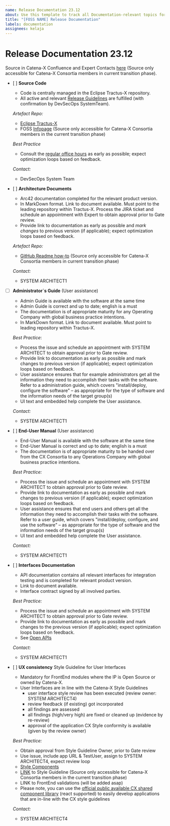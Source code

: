 ```yaml
---
name: Release Documentation 23.12
about: Use this template to track all Documentation-relevant topics for your component with regards to the upcoming Milestone.
title: "[FOSS NAME] Release Documentation"
labels: documentation
assignees: kelaja
---
```




<!-- 
Thanks for your contribution! Please fill out this template as good as possible. 
Important: Contributing Guidelines can be found here: https://eclipse-tractusx.github.io/docs/oss/how-to-contribute
Checkout the repository README for process description. 
-->

# Release Documentation 23.12

Source in Catena-X Confluence and Expert Contacts [here](https://confluence.catena-x.net/x/DOZkBQ) (Source only accessible for Catena-X Consortia members in current transition phase).

- [ ] **Source Code**

  - Code is centrally managed in the Eclipse Tractus-X repository.
  - All active and relevant [Release Guidelines](https://eclipse-tractusx.github.io/docs/release) are fulfilled (with confirmation by DevSecOps SystemTeam).

  _Artefact Repo:_
    - [Eclipse Tractus-X](https://github.com/eclipse-tractusx)
    - FOSS [Infopage](https://confluence.catena-x.net/x/_AZHAw) (Source only accessible for Catena-X Consortia members in the current transition phase)
  
  _Best Practice_
    - Consult the [regular office hours](https://catenax-ng.github.io/) as early as possible; expect optimization loops based on feedback.

  _Contact:_
    - DevSecOps System Team
  
- [ ] **Architecture Documents**

  - Arc42 documentation completed for the relevant product version.
  - In MarkDown format. Link to document available. Must point to the leading repository within Tractus-X. Process the JIRA ticket and schedule an appointment with Expert to obtain approval prior to Gate review.
  - Provide link to documentation as early as possible and _mark changes_ to previous version (if applicable); expect optimization loops based on feedback.
  
  _Artefact Repo:_
    - [GitHub Readme how-to](https://confluence.catena-x.net/x/iVIAAQ) (Source only accessible for Catena-X Consortia members in current transition phase)

  _Contact:_
    - SYSTEM ARCHITECT1

- [ ] **Administrator`s Guide** (User assistance)

  - Admin Guide is available with the software at the same time
  - Admin Guide is correct and up to date; english is a must
  - The documentation is of appropriate maturity for any Operating Company with global business practice intentions.
  - In MarkDown format. Link to document available. Must point to leading repository within Tractus-X.
  
  _Best Practice_:

    - Process the issue and schedule an appointment with SYSTEM ARCHITECT to obtain approval prior to Gate review.
    - Provide link to documentation as early as possible and mark changes to previous version (if applicable); expect optimization loops based on feedback.
    - User assistance ensures that for example administrators get all the information they need to accomplish their tasks with the software. Refer to a administration guide, which covers "install/deploy, configure the software" – as appropriate for the type of software and the information needs of the target group(s)
    - UI text and embedded help complete the User assistance.

  _Contact:_
    - SYSTEM ARCHITECT1

- [ ] **End-User Manual** (User assistance)
  - End-User Manual is available with the software at the same time
  - End-User Manual is correct and up to date; english is a must
  - The documentation is of appropriate maturity to be handed over from the CX Consortia to any Operations Company with global business practice intentions.

  _Best Practice:_

    - Process the issue and schedule an appointment with SYSTEM ARCHITECT to obtain approval prior to Gate review.
    - Provide link to documentation as early as possible and mark changes to previous version (if applicable); expect optimization loops based on feedback.
    - User assistance ensures that end users and others get all the information they need to accomplish their tasks with the software. Refer to a user guide, which covers "install/deploy, configure, and use the software" – as appropriate for the type of software and the information needs of the target group(s)
    - UI text and embedded help complete the User assistance.

  _Contact:_
    - SYSTEM ARCHITECT1

- [ ] **Interfaces Documentation**
  - API documentation contains all relevant interfaces for integration testing and is completed for relevant product version.
  - Link to document available.
  - Interface contract signed by all involved parties.

  _Best Practice:_
  
    - Process the issue and schedule an appointment with SYSTEM ARCHITECT to obtain approval prior to Gate review.
    - Provide link to documentation as early as possible and mark changes to the previous version (if applicable); expect optimization loops based on feedback.
    - See [Open APIs](https://www.openapis.org/)

  _Contact:_ 
    - SYSTEM ARCHITECT1

- [ ] **UX consistency** Style Guideline for User Interfaces
  
    - Mandatory for FrontEnd modules where the IP is Open Source or owned by Catena-X.
    - User Interfaces are in line with the Catena-X Style Guidelines
      - user interface style review has been executed  (review owner: SYSTEM ARCHITECT4)
      - review feedback (if existing) got incorporated
      - all findings are assessed
      - all findings (high/very high) are fixed or cleaned up (evidence by re-review)
      - approval of the application CX Style conformity is available (given by the review owner)

  _Best Practice:_
    - Obtain approval from Style Guideline Owner, prior to Gate review
    - Use issue, include app URL & TestUser, assign to SYSTEM ARCHITECT4, expect review loop
    - [Style Components](https://portal.dev.demo.catena-x.net/_storybook/?path=/story)
    - [LINK](https://confluence.catena-x.net/x/DVIAAQ) to Style Guideline (Source only accessible for Catena-X Consortia members in the current transition phase)
    - LINK to FrontEnd validations (will be added asap)
    - Please note, you can use the [official public available CX shared component library](https://www.npmjs.com/package/cx-portal-shared-components?activeTab=readme) (react supported) to easily develop applications that are in-line with the CX style guidelines
  
  _Contact:_ 
    - SYSTEM ARCHITECT4
